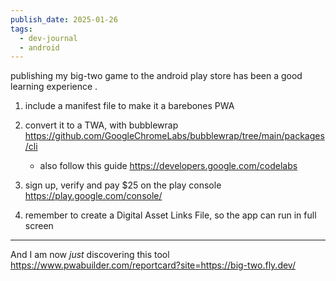 ```yaml
---
publish_date: 2025-01-26
tags:
  - dev-journal
  - android
---
```

publishing my big-two game to the android play store has been a good learning experience .

1. include a manifest file to make it a barebones PWA
   
2. convert  it to a TWA, with bubblewrap https://github.com/GoogleChromeLabs/bubblewrap/tree/main/packages/cli 
     - also follow this  guide https://developers.google.com/codelabs
   
3.  sign up, verify and pay $25 on the play console https://play.google.com/console/
   
   4. remember to create a Digital Asset Links File, so the app can run in full screen
   
 ---
And I am now _just_ discovering this tool 
https://www.pwabuilder.com/reportcard?site=https://big-two.fly.dev/